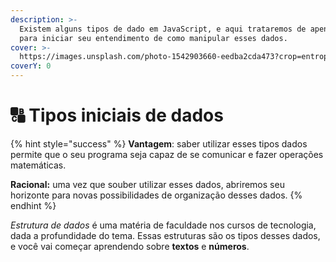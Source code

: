 ```yaml
---
description: >-
  Existem alguns tipos de dado em JavaScript, e aqui trataremos de apenas dois
  para iniciar seu entendimento de como manipular esses dados.
cover: >-
  https://images.unsplash.com/photo-1542903660-eedba2cda473?crop=entropy&cs=srgb&fm=jpg&ixid=M3wxOTcwMjR8MHwxfHNlYXJjaHwyfHxkYXRhfGVufDB8fHx8MTY4ODkyMjI4MXww&ixlib=rb-4.0.3&q=85
coverY: 0
---
```


# 🔠 Tipos iniciais de dados

{% hint style="success" %}
**Vantagem**: saber utilizar esses tipos dados permite que o seu programa seja capaz de se comunicar e fazer operações matemáticas.

**Racional:** uma vez que souber utilizar esses dados, abriremos seu horizonte para novas possibilidades de organização desses dados.
{% endhint %}

_Estrutura de dados_ é uma matéria de faculdade nos cursos de tecnologia, dada a profundidade do tema. Essas estruturas são os tipos desses dados, e você vai começar aprendendo sobre **textos** e **números**.
